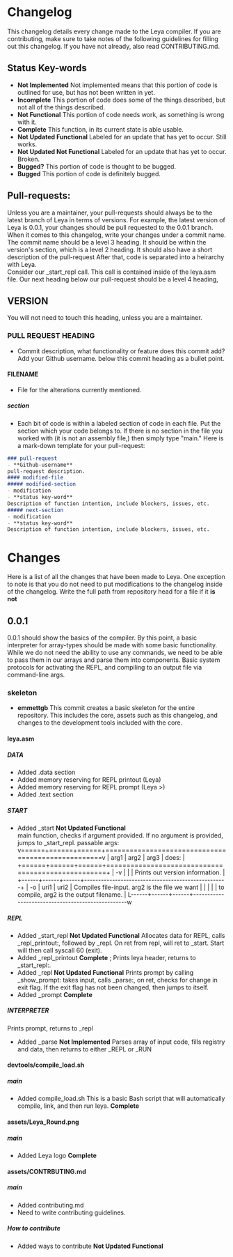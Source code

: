 # Changelog
This changelog details every change made to the Leya compiler. If you are
contributing, make sure to take notes of the following guidelines for
filling out this changelog. If you have not already, also read CONTRIBUTING.md.
## Status Key-words
- **Not Implemented**
Not implemented means that this portion of code is outlined for use,
but has not been written in yet.
- **Incomplete**
This portion of code does some of the things described, but not all of
the things described.
- **Not Functional**
This portion of code needs work, as something is wrong with it.
- **Complete**
This function, in its current state is able usable.
- **Not Updated Functional**
Labeled for an update that has yet to occur. Still works.
- **Not Updated Not Functional**
Labeled for an update that has yet to occur. Broken.
- **Bugged?**
This portion of code is thought to be bugged.
- **Bugged**
This portion of code is definitely bugged.
## Pull-requests:
Unless you are a maintainer, your pull-requests should always be to the
latest branch of Leya in terms of versions. For example, the latest version
of Leya is 0.0.1, your changes should be pull requested to the 0.0.1 branch.
When it comes to this changelog, write your changes under a commit name.
The commit name should be a level 3 heading. It should be within the version's
section, which is a level 2 heading. It should also have a short description
of the pull-request
 After that, code is separated into a
heirarchy with Leya. \
Consider our _start_repl call. This call is contained
inside of the leya.asm file. Our next heading below our pull-request should
be a level 4 heading,
## VERSION
You will not need to touch this heading, unless you are a maintainer.
### PULL REQUEST HEADING
- Commit description, what functionality or feature does this commit add?
Add your Github username. below this commit heading as a bullet point.
#### FILENAME
- File for the alterations currently mentioned.
##### section
- Each bit of code is within a labeled section of code in each file. Put
the section which your code belongs to. If there is no section in the file
you worked with (it is not an assembly file,) then simply type "main."
Here is a mark-down template for your pull-request:
```markdown
### pull-request
- **Github-username**
pull-request description.
#### modified-file
##### modified-section
- modification
- **status key-word**
Description of function intention, include blockers, issues, etc.
##### next-section
- modification
- **status key-word**
Description of function intention, include blockers, issues, etc.
```
# Changes
Here is a list of all the changes that have been made to Leya. One
exception to note is that you do not need to put modifications to the
changelog inside of the changelog. Write the full path from repository
head for a file if it **is not**
## 0.0.1
0.0.1 should show the basics of the compiler. By this point, a basic
interpreter for array-types should be made with some basic functionality.
While we do not need the ability to use any commands, we need to be able to
pass them in our arrays and parse them into components. Basic system protocols
for activating the REPL, and compiling to an output file via command-line args.
### skeleton
- **emmettgb**
This commit creates a basic skeleton for the entire repository. This
includes the core, assets such as this changelog, and changes to the
development tools included with the core.
#### leya.asm
##### DATA
- Added .data section
- Added memory reserving for REPL printout (Leya)
- Added memory reserving for REPL prompt (Leya >)
- Added .text section
##### START
- Added _start
**Not Updated Functional** \
 main function, checks if argument provided.
 If no argument is provided, jumps to _start_repl.
 passable args:
v======+======+======+===================================================v
| arg1 | arg2 | arg3 |    does:                                          |
+======+======+======+===================================================+
| -v   |      |      | Prints out version information.                   |
+------+------+------+---------------------------------------------------+
| -o   | uri1 | uri2 | Compiles file-input. arg2 is the file we want     |
|      |      |      | to compile, arg2 is the output filename.          |
L------+------+------+--------------------------------------------------w
##### REPL
- Added _start_repl
**Not Updated Functional**
 Allocates data for REPL, calls _repl_printout:, followed by _repl. On ret
 from repl, will ret to _start. Start will then call syscall 60 (exit).
- Added _repl_printout
**Complete**
; Prints leya header, returns to _start_repl:.
- Added _repl
**Not Updated Functional**
 Prints prompt by calling _show_prompt:
 takes input, calls _parse:, on ret, checks for change in
 exit flag. If the exit flag has not been changed, then jumps to itself.
- Added _prompt
**Complete**
##### INTERPRETER
Prints prompt, returns to _repl
- Added _parse
**Not Implemented**
Parses array of input code, fills registry and data, then returns to
either _REPL or _RUN
#### devtools/compile_load.sh
##### main
- Added compile_load.sh
This is a basic Bash script that will automatically compile, link,
and then run leya.
**Complete**
#### assets/Leya_Round.png
##### main
- Added Leya logo
**Complete**
#### assets/CONTRBUTING.md
##### main
- Added contributing.md
- Need to write contributing guidelines.
##### How to contribute
- Added ways to contribute
**Not Updated Functional**
